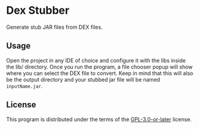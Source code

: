 # Dex Stubber
Generate stub JAR files from DEX files.

## Usage
Open the project in any IDE of choice and configure it with the libs inside the lib/ directory. Once you run the program, a file chooser popup will show where you can select the DEX file to convert. Keep in mind that this will also be the output directory and your stubbed jar file will be named `inputName.jar`.

## License
This program is distributed under the terms of the [GPL-3.0-or-later](https://spdx.org/licenses/GPL-3.0-or-later.html) license.
